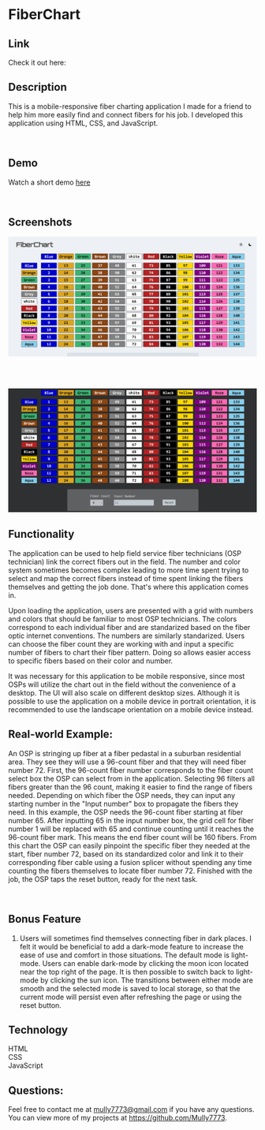 # FiberChart

## Link

Check it out here:

## Description

This is a mobile-responsive fiber charting application I made for a friend to help him more easily find and connect fibers for his job. I developed this application using HTML, CSS, and JavaScript.

<br>

## Demo

Watch a short demo [here](https://drive.google.com/file/d/1jOfa04vj0hMdUnDaJh-wy_UJeBNZQStr/view)

<br>

## Screenshots

![Screenshot of light-mode with title and grid](./img/screenshots/Light-mode-and-title.png)

<br>
<br>

![Screenshot of dark-mode with grid and form ](./img/screenshots/Dark-mode-grid-and-form.png)

## Functionality

The application can be used to help field service fiber technicians (OSP technician) link the correct fibers out in the field. The number and color system sometimes becomes complex leading to more time spent trying to select and map the correct fibers instead of time spent linking the fibers themselves and getting the job done. That's where this application comes in.

Upon loading the application, users are presented with a grid with numbers and colors that should be familiar to most OSP technicians. The colors correspond to each individual fiber and are standarized based on the fiber optic internet conventions. The numbers are similarly standarized. Users can choose the fiber count they are working with and input a specific number of fibers to chart their fiber pattern. Doing so allows easier access to specific fibers based on their color and number.

It was necessary for this application to be mobile responsive, since most OSPs will utilize the chart out in the field without the convenience of a desktop. The UI will also scale on different desktop sizes. Although it is possible to use the application on a mobile device in portrait orientation, it is recommended to use the landscape orientation on a mobile device instead.

## Real-world Example:

An OSP is stringing up fiber at a fiber pedastal in a suburban residential area. They see they will use a 96-count fiber and that they will need fiber number 72. First, the 96-count fiber number corresponds to the fiber count select box the OSP can select from in the application. Selecting 96 filters all fibers greater than the 96 count, making it easier to find the range of fibers needed. Depending on which fiber the OSP needs, they can input any starting number in the "Input number" box to propagate the fibers they need. In this example, the OSP needs the 96-count fiber starting at fiber number 65. After inputting 65 in the input number box, the grid cell for fiber number 1 will be replaced with 65 and continue counting until it reaches the 96-count fiber mark. This means the end fiber count will be 160 fibers. From this chart the OSP can easily pinpoint the specific fiber they needed at the start, fiber number 72, based on its standardized color and link it to their corresponding fiber cable using a fusion splicer without spending any time counting the fibers themselves to locate fiber number 72. Finished with the job, the OSP taps the reset button, ready for the next task.

<br>

## Bonus Feature

1. Users will sometimes find themselves connecting fiber in dark places. I felt it would be beneficial to add a dark-mode feature to increase the ease of use and comfort in those situations. The default mode is light-mode. Users can enable dark-mode by clicking the moon icon located near the top right of the page. It is then possible to switch back to light-mode by clicking the sun icon. The transitions between either mode are smooth and the selected mode is saved to local storage, so that the current mode will persist even after refreshing the page or using the reset button.

## Technology

HTML
<br>
CSS
<br>
JavaScript
<br>

## Questions:

Feel free to contact me at mully7773@gmail.com if you have any questions. <br>
You can view more of my projects at https://github.com/Mully7773.
